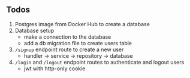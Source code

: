 ## Todos

1. Postgres image from Docker Hub to create a database
2. Database setup
   - make a connection to the database
   - add a db migration file to create users table
3. `/signup` endpoint route to create a new user
   - handler -> service -> repository -> database
4. `/login` and `/logout` endpoint routes to authenticate and logout users
   - jwt with http-only cookie

